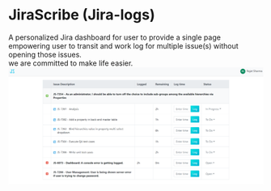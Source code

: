 # JiraScribe (Jira-logs)
A personalized Jira dashboard for user to provide a single page empowering user to transit and work log for multiple issue(s) without opening those issues.
<br>we are committed to make life easier.
![alt text](https://github.com/rajattrikha/Jira-logs/blob/master/assets/images/JiraScribe.PNG)
